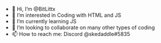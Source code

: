 - 👋 Hi, I’m @BitLittx
- 👀 I’m interested in Coding with HTML and JS
- 🌱 I’m currently learning JS
- 💞️ I’m looking to collaborate on many other types of coding
- 📫 How to reach me: Discord @skedaddle#5835

<!---
BitLittx/BitLittx is a ✨ special ✨ repository because its `README.md` (this file) appears on your GitHub profile.
You can click the Preview link to take a look at your changes.
--->
